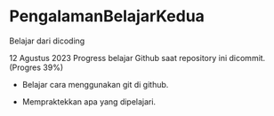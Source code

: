 # PengalamanBelajarKedua
Belajar dari dicoding

12 Agustus 2023
Progress belajar Github saat repository ini dicommit. (Progres 39%)

* Belajar cara menggunakan git di github.

* Mempraktekkan apa yang dipelajari.
